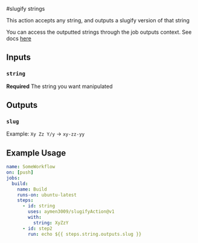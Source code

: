 #slugify strings

This action accepts any string, and outputs a slugify version of that string

You can access the outputted strings through the job outputs context. See docs [here](https://docs.github.com/en/actions/reference/workflow-syntax-for-github-actions#jobsjobs_idoutputs)

## Inputs

### `string`

**Required** The string you want manipulated

## Outputs

### `slug`

Example: `Xy Zz Y/y` -> `xy-zz-yy`

## Example Usage

```yaml
name: SomeWorkflow
on: [push]
jobs:
  build:
    name: Build
    runs-on: ubuntu-latest
    steps:
      - id: string
        uses: aymen3009/slugifyAction@v1
        with:
          string: XyZzY
      - id: step2
        run: echo ${{ steps.string.outputs.slug }}